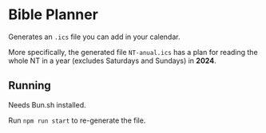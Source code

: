 # Bible Planner

Generates an `.ics` file you can add in your calendar.

More specifically, the generated file `NT-anual.ics`  has a plan for reading the whole NT in a year (excludes Saturdays and Sundays) in **2024**.

## Running

Needs Bun.sh installed.

Run `npm run start` to re-generate the file.
